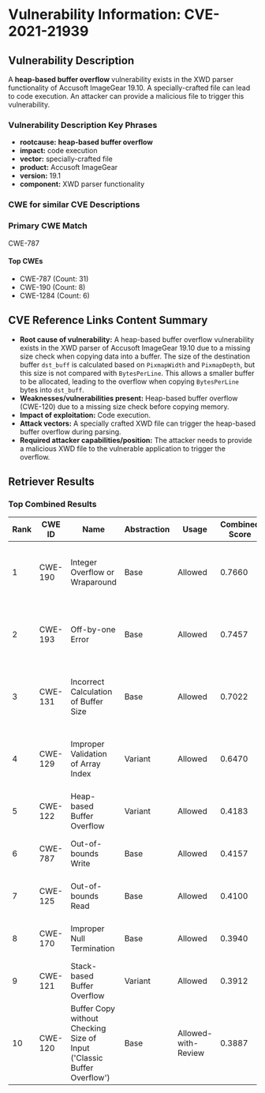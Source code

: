 # Vulnerability Information: CVE-2021-21939

## Vulnerability Description
A **heap-based buffer overflow** vulnerability exists in the XWD parser functionality of Accusoft ImageGear 19.10. A specially-crafted file can lead to code execution. An attacker can provide a malicious file to trigger this vulnerability.

### Vulnerability Description Key Phrases
- **rootcause:** **heap-based buffer overflow**
- **impact:** code execution
- **vector:** specially-crafted file
- **product:** Accusoft ImageGear
- **version:** 19.1
- **component:** XWD parser functionality

### CWE for similar CVE Descriptions
### Primary CWE Match
CWE-787

#### Top CWEs
- CWE-787 (Count: 31)
- CWE-190 (Count: 8)
- CWE-1284 (Count: 6)

## CVE Reference Links Content Summary
- **Root cause of vulnerability:** A heap-based buffer overflow vulnerability exists in the XWD parser of Accusoft ImageGear 19.10 due to a missing size check when copying data into a buffer. The size of the destination buffer `dst_buff` is calculated based on `PixmapWidth` and `PixmapDepth`, but this size is not compared with `BytesPerLine`. This allows a smaller buffer to be allocated, leading to the overflow when copying `BytesPerLine` bytes into `dst_buff`.
- **Weaknesses/vulnerabilities present:** Heap-based buffer overflow (CWE-120) due to a missing size check before copying memory.
- **Impact of exploitation:** Code execution.
- **Attack vectors:** A specially crafted XWD file can trigger the heap-based buffer overflow during parsing.
- **Required attacker capabilities/position:** The attacker needs to provide a malicious XWD file to the vulnerable application to trigger the overflow.

## Retriever Results

### Top Combined Results

| Rank | CWE ID | Name | Abstraction | Usage | Combined Score | Retrievers | Individual Scores |
|------|--------|------|-------------|-------|---------------|------------|-------------------|
| 1 | CWE-190 | Integer Overflow or Wraparound | Base | Allowed | 0.7660 | dense, sparse, graph | dense: 0.574, sparse: 0.274, graph: 0.901 |
| 2 | CWE-193 | Off-by-one Error | Base | Allowed | 0.7457 | dense, sparse, graph | dense: 0.538, sparse: 0.272, graph: 0.898 |
| 3 | CWE-131 | Incorrect Calculation of Buffer Size | Base | Allowed | 0.7022 | dense, sparse, graph | dense: 0.562, sparse: 0.270, graph: 0.745 |
| 4 | CWE-129 | Improper Validation of Array Index | Variant | Allowed | 0.6470 | dense, sparse, graph | dense: 0.600, sparse: 0.275, graph: 0.681 |
| 5 | CWE-122 | Heap-based Buffer Overflow | Variant | Allowed | 0.4183 | dense, sparse | dense: 0.599, sparse: 0.268 |
| 6 | CWE-787 | Out-of-bounds Write | Base | Allowed | 0.4157 | sparse, graph | sparse: 0.218, graph: 0.813 |
| 7 | CWE-125 | Out-of-bounds Read | Base | Allowed | 0.4100 | dense, sparse | dense: 0.543, sparse: 0.242 |
| 8 | CWE-170 | Improper Null Termination | Base | Allowed | 0.3940 | sparse, graph | sparse: 0.196, graph: 0.789 |
| 9 | CWE-121 | Stack-based Buffer Overflow | Variant | Allowed | 0.3912 | dense, sparse | dense: 0.590, sparse: 0.225 |
| 10 | CWE-120 | Buffer Copy without Checking Size of Input ('Classic Buffer Overflow') | Base | Allowed-with-Review | 0.3887 | dense, sparse | dense: 0.548, sparse: 0.232 |

